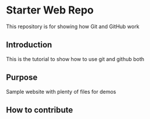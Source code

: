 # Starter Web Repo

This repository is for showing how Git and GitHub work

## Introduction
This is the tutorial to show how to use git and github both

## Purpose

Sample website with plenty of files for demos

## How to contribute